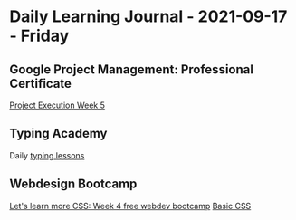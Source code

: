 # Daily Learning Journal - 2021-09-17 - Friday

## Google Project Management: Professional Certificate

[Project Execution Week 5](https://www.coursera.org/learn/project-execution-google/home/week/5)

## Typing Academy

Daily [typing lessons](https://www.typing.academy/typing-tutor/lessons)

## Webdesign Bootcamp

[Let's learn more CSS: Week 4 free webdev bootcamp](https://www.youtube.com/watch?v=XSuRCQMjl0Q)
[Basic CSS](https://www.freecodecamp.org/learn/responsive-web-design/#basic-css)
